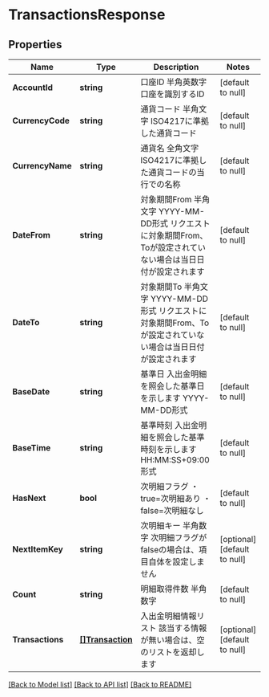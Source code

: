 # TransactionsResponse

## Properties
Name | Type | Description | Notes
------------ | ------------- | ------------- | -------------
**AccountId** | **string** | 口座ID 半角英数字 口座を識別するID  | [default to null]
**CurrencyCode** | **string** | 通貨コード 半角文字 ISO4217に準拠した通貨コード  | [default to null]
**CurrencyName** | **string** | 通貨名 全角文字 ISO4217に準拠した通貨コードの当行での名称  | [default to null]
**DateFrom** | **string** | 対象期間From 半角文字 YYYY-MM-DD形式 リクエストに対象期間From、Toが設定されていない場合は当日日付が設定されます  | [default to null]
**DateTo** | **string** | 対象期間To 半角文字 YYYY-MM-DD形式 リクエストに対象期間From、Toが設定されていない場合は当日日付が設定されます  | [default to null]
**BaseDate** | **string** | 基準日 入出金明細を照会した基準日を示します YYYY-MM-DD形式  | [default to null]
**BaseTime** | **string** | 基準時刻 入出金明細を照会した基準時刻を示します HH:MM:SS+09:00形式  | [default to null]
**HasNext** | **bool** | 次明細フラグ ・true&#x3D;次明細あり ・false&#x3D;次明細なし  | [default to null]
**NextItemKey** | **string** | 次明細キー 半角数字 次明細フラグがfalseの場合は、項目自体を設定しません  | [optional] [default to null]
**Count** | **string** | 明細取得件数 半角数字  | [default to null]
**Transactions** | [**[]Transaction**](Transaction.md) | 入出金明細情報リスト 該当する情報が無い場合は、空のリストを返却します  | [optional] [default to null]

[[Back to Model list]](../README.md#documentation-for-models) [[Back to API list]](../README.md#documentation-for-api-endpoints) [[Back to README]](../README.md)

